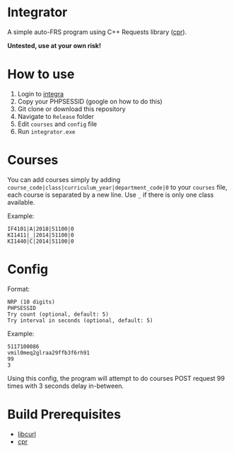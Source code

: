 # Integrator
A simple auto-FRS program using C++ Requests library ([cpr](https://whoshuu.github.io/cpr/)).

**Untested, use at your own risk!**

# How to use
1. Login to [integra](https://integra.its.ac.id/)
2. Copy your PHPSESSID (google on how to do this)
3. Git clone or download this repository
3. Navigate to `Release` folder
4. Edit `courses` and `config` file
5. Run `integrator.exe`

# Courses
You can add courses simply by adding `course_code|class|curriculum_year|department_code|0` to your `courses` file, each course is separated by a new line. Use `_` if there is only one class available.

Example:
```
IF4101|A|2018|51100|0
KI1411|_|2014|51100|0
KI1440|C|2014|51100|0
```

# Config
Format:
```
NRP (10 digits)
PHPSESSID
Try count (optional, default: 5)
Try interval in seconds (optional, default: 5)
```

Example:
```
5117100086
vmil0meq2glraa29ffb3f6rh91
99
3
```
Using this config, the program will attempt to do courses POST request 99 times with 3 seconds delay in-between.

# Build Prerequisites
- [libcurl](https://curl.haxx.se/libcurl/)
- [cpr](https://whoshuu.github.io/cpr/)
